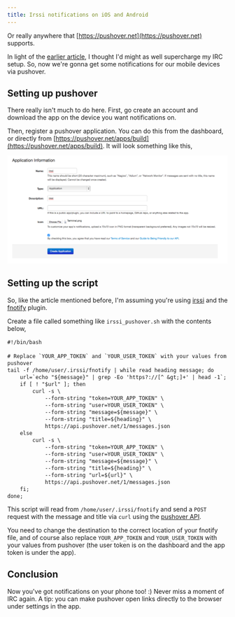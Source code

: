 ```yaml
---
title: Irssi notifications on iOS and Android
---
```


Or really anywhere that [https://pushover.net](https://pushover.net) supports.


In light of the [earlier article](/posts/2014-09-24-local-notifications-from-irssi-on-a-remote-server.html), I thought I'd might as well supercharge my IRC setup. So, now we're gonna get some notifications for our mobile devices via pushover.

## Setting up pushover
There really isn't much to do here. First, go create an account and download the app on the device you want notifications on.

Then, register a pushover application. You can do this from the dashboard, or
directly from [https://pushover.net/apps/build](https://pushover.net/apps/build). It will look something like this,

<img src="/images/pushover-config.png" alt="Pushover Application Registration" title="Pushover Application Registration">


## Setting up the script

So, like the article mentioned before, I'm assuming you're using [irssi](http://www.irssi.org) and the [fnotify](http://www.leemhuis.info/files/fnotify/fnotify) plugin.

Create a file called something like `irssi_pushover.sh` with the contents below,

<?prettify?>
```
#!/bin/bash

# Replace `YOUR_APP_TOKEN` and `YOUR_USER_TOKEN` with your values from pushover
tail -f /home/user/.irssi/fnotify | while read heading message; do
    url=`echo "${message}" | grep -Eo 'https?://[^ &gt;]+' | head -1`;
    if [ ! "$url" ]; then
        curl -s \
            --form-string "token=YOUR_APP_TOKEN" \
            --form-string "user=YOUR_USER_TOKEN" \
            --form-string "message=${message}" \
            --form-string "title=${heading}" \
            https://api.pushover.net/1/messages.json
    else
        curl -s \
            --form-string "token=YOUR_APP_TOKEN" \
            --form-string "user=YOUR_USER_TOKEN" \
            --form-string "message=${message}" \
            --form-string "title=${heading}" \
            --form-string "url=${url}" \
            https://api.pushover.net/1/messages.json
    fi;
done;
```

This script will read from `/home/user/.irssi/fnotify` and send a `POST` request
with the message and title via `curl` using the [pushover API](https://pushover.net/api).

You need to change the destination to the correct location of your fnotify
file, and of course also replace `YOUR_APP_TOKEN` and `YOUR_USER_TOKEN` with your values from pushover (the user token is on the dashboard and the app token is under the app).


## Conclusion

Now you've got notifications on your phone too! :) Never miss a moment of IRC again. A tip: you can make pushover open links directly to the browser under settings in the app.
